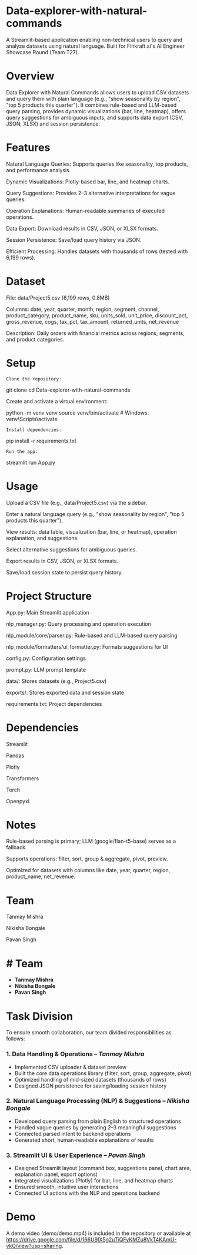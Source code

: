 # Data-explorer-with-natural-commands

A Streamlit-based application enabling non-technical users to query and analyze datasets using natural language. Built for Finkraft.ai's AI Engineer Showcase Round (Team T27).

# Overview

Data Explorer with Natural Commands allows users to upload CSV datasets and query them with plain language (e.g., "show seasonality by region", "top 5 products this quarter"). It combines rule-based and LLM-based query parsing, provides dynamic visualizations (bar, line, heatmap), offers query suggestions for ambiguous inputs, and supports data export (CSV, JSON, XLSX) and session persistence.



# Features

Natural Language Queries: Supports queries like seasonality, top products, and performance analysis.

Dynamic Visualizations: Plotly-based bar, line, and heatmap charts.

Query Suggestions: Provides 2–3 alternative interpretations for vague queries.

Operation Explanations: Human-readable summaries of executed operations.

Data Export: Download results in CSV, JSON, or XLSX formats.

Session Persistence: Save/load query history via JSON.

Efficient Processing: Handles datasets with thousands of rows (tested with 6,199 rows).


# Dataset

File: data/Project5.csv (6,199 rows, 0.8MB)

Columns: date, year, quarter, month, region, segment, channel, product_category, product_name, sku, units_sold, unit_price, discount_pct, gross_revenue, cogs, tax_pct, tax_amount, returned_units, net_revenue

Description: Daily orders with financial metrics across regions, segments, and product categories.



# Setup

`Clone the repository:`

git clone <repository-url>
cd Data-explorer-with-natural-commands


Create and activate a virtual environment:

python -m venv venv
source venv/bin/activate  # Windows: venv\Scripts\activate


`Install dependencies:`

pip install -r requirements.txt


`Run the app:`

streamlit run App.py


# Usage

Upload a CSV file (e.g., data/Project5.csv) via the sidebar.

Enter a natural language query (e.g., "show seasonality by region", "top 5 products this quarter").

View results: data table, visualization (bar, line, or heatmap), operation explanation, and suggestions.

Select alternative suggestions for ambiguous queries.

Export results in CSV, JSON, or XLSX formats.

Save/load session state to persist query history.


# Project Structure

App.py: Main Streamlit application

nlp_manager.py: Query processing and operation execution

nlp_module/core/parser.py: Rule-based and LLM-based query parsing

nlp_module/formatters/ui_formatter.py: Formats suggestions for UI

config.py: Configuration settings

prompt.py: LLM prompt template

data/: Stores datasets (e.g., Project5.csv)

exports/: Stores exported data and session state

requirements.txt: Project dependencies

# Dependencies

Streamlit

Pandas

Plotly

Transformers

Torch

Openpyxl


# Notes

Rule-based parsing is primary; LLM (google/flan-t5-base) serves as a fallback.

Supports operations: filter, sort, group & aggregate, pivot, preview.

Optimized for datasets with columns like date, year, quarter, region, product_name, net_revenue.

# Team

Tanmay Mishra

Nikisha Bongale

Pavan Singh

# # Team

- **Tanmay Mishra**  
- **Nikisha Bongale**  
- **Pavan Singh**  

# Task Division

To ensure smooth collaboration, our team divided responsibilities as follows:

### 1. Data Handling & Operations – *Tanmay Mishra*  
- Implemented CSV uploader & dataset preview  
- Built the core data operations library (filter, sort, group, aggregate, pivot)  
- Optimized handling of mid-sized datasets (thousands of rows)  
- Designed JSON persistence for saving/loading session history  

### 2. Natural Language Processing (NLP) & Suggestions – *Nikisha Bongale*  
- Developed query parsing from plain English to structured operations  
- Handled vague queries by generating 2–3 meaningful suggestions  
- Connected parsed intent to backend operations  
- Generated short, human-readable explanations of results  

### 3. Streamlit UI & User Experience – *Pavan Singh*  
- Designed Streamlit layout (command box, suggestions panel, chart area, explanation panel, export options)  
- Integrated visualizations (Plotly) for bar, line, and heatmap charts  
- Ensured smooth, intuitive user interactions  
- Connected UI actions with the NLP and operations backend  



# Demo

A demo video (demo/demo.mp4) is included in the repository or available at <https://drive.google.com/file/d/166U9IX5g2uTiQFyKMZu8VkT4KAmU-vkQ/view?usp=sharing>.
